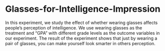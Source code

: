 # Glasses-for-Intelligence-Impression

In this experiment, we study the effect of whether wearing glasses affects people’s perception of intelligence. We use wearing glasses as the treatment and “GPA” with different grade levels as the outcome variables in our experiment. The result of the experiment shows that just by wearing a pair of glasses, you can make yourself look smarter in others perception.
